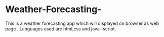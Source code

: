 # Weather-Forecasting-
This is a weather forecasting app which will displayed on browser as web page . Languages used are html,css and java -script.
